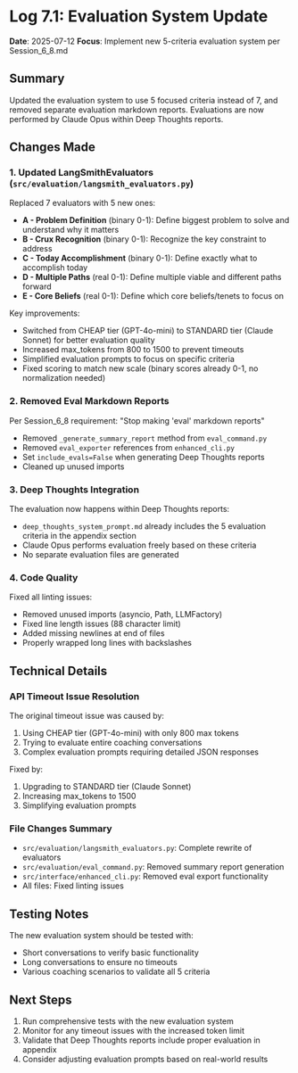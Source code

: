 # Log 7.1: Evaluation System Update

**Date**: 2025-07-12
**Focus**: Implement new 5-criteria evaluation system per Session_6_8.md

## Summary

Updated the evaluation system to use 5 focused criteria instead of 7, and removed separate evaluation markdown reports. Evaluations are now performed by Claude Opus within Deep Thoughts reports.

## Changes Made

### 1. Updated LangSmithEvaluators (`src/evaluation/langsmith_evaluators.py`)

Replaced 7 evaluators with 5 new ones:
- **A - Problem Definition** (binary 0-1): Define biggest problem to solve and understand why it matters
- **B - Crux Recognition** (binary 0-1): Recognize the key constraint to address
- **C - Today Accomplishment** (binary 0-1): Define exactly what to accomplish today
- **D - Multiple Paths** (real 0-1): Define multiple viable and different paths forward
- **E - Core Beliefs** (real 0-1): Define which core beliefs/tenets to focus on

Key improvements:
- Switched from CHEAP tier (GPT-4o-mini) to STANDARD tier (Claude Sonnet) for better evaluation quality
- Increased max_tokens from 800 to 1500 to prevent timeouts
- Simplified evaluation prompts to focus on specific criteria
- Fixed scoring to match new scale (binary scores already 0-1, no normalization needed)

### 2. Removed Eval Markdown Reports

Per Session_6_8 requirement: "Stop making 'eval' markdown reports"
- Removed `_generate_summary_report` method from `eval_command.py`
- Removed `eval_exporter` references from `enhanced_cli.py`
- Set `include_evals=False` when generating Deep Thoughts reports
- Cleaned up unused imports

### 3. Deep Thoughts Integration

The evaluation now happens within Deep Thoughts reports:
- `deep_thoughts_system_prompt.md` already includes the 5 evaluation criteria in the appendix section
- Claude Opus performs evaluation freely based on these criteria
- No separate evaluation files are generated

### 4. Code Quality

Fixed all linting issues:
- Removed unused imports (asyncio, Path, LLMFactory)
- Fixed line length issues (88 character limit)
- Added missing newlines at end of files
- Properly wrapped long lines with backslashes

## Technical Details

### API Timeout Issue Resolution
The original timeout issue was caused by:
1. Using CHEAP tier (GPT-4o-mini) with only 800 max tokens
2. Trying to evaluate entire coaching conversations
3. Complex evaluation prompts requiring detailed JSON responses

Fixed by:
1. Upgrading to STANDARD tier (Claude Sonnet)
2. Increasing max_tokens to 1500
3. Simplifying evaluation prompts

### File Changes Summary
- `src/evaluation/langsmith_evaluators.py`: Complete rewrite of evaluators
- `src/evaluation/eval_command.py`: Removed summary report generation
- `src/interface/enhanced_cli.py`: Removed eval export functionality
- All files: Fixed linting issues

## Testing Notes

The new evaluation system should be tested with:
- Short conversations to verify basic functionality
- Long conversations to ensure no timeouts
- Various coaching scenarios to validate all 5 criteria

## Next Steps

1. Run comprehensive tests with the new evaluation system
2. Monitor for any timeout issues with the increased token limit
3. Validate that Deep Thoughts reports include proper evaluation in appendix
4. Consider adjusting evaluation prompts based on real-world results